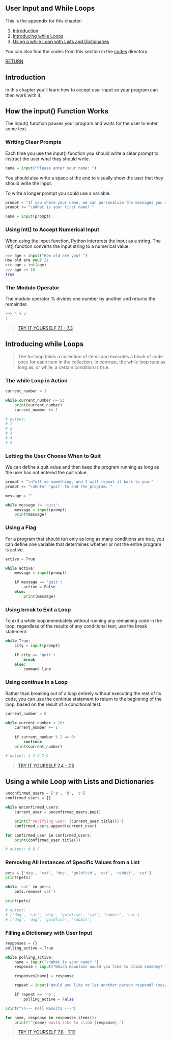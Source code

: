 ## User Input and While Loops

This is the appendix for this chapter:

1. [Introduction](#introduction)
2. [Introducing while Loops](#introducing-while-loops)
3. [Using a while Loop with Lists and Dictionaries](#using-a-while-loop-with-lists-and-dictionaries)

You can also find the codes from this section in the [codes](./codes) directory.  

[RETURN](./../../README.md)  

## Introduction  

In this chapter you’ll learn how to accept user input so your program can then work with it.  


## How the input() Function Works  

The input() function pauses your program and waits for the user to enter some text.  


### Writing Clear Prompts  

Each time you use the input() function you should write a clear prompt to instruct the user what they should write.  

```python
name = input("Please enter your name: ")
```  

You should also write a space at the end to visually show the user that they should write the input.  

To write a longer prompt you could use a variable:  

```python
prompt = "If you share your name, we can personalize the messages you see."  
prompt += "\nWhat is your first name? " 

name = input(prompt) 
```  

### Using int() to Accept Numerical Input  

When using the input function, Python interprets the input as a string. The int() function converts the input string to a numerical value.  

```python
>>> age = input("How old are you? ")
How old are you? 21  
>>> age = int(age)
>>> age >= 18
True
```  

### The Modulo Operator  

The modulo operator % divides one number by another and returns the remainder.  

```python
>>> 4 % 3
1
```  

> [TRY IT YOURSELF 7.1 - 7.3](./codes/)  

## Introducing while Loops  

> The for loop takes a collection of items and executes a block of code once for each item in the collection. In contrast, the while loop runs as long as, or while, a certain condition is true.  

### The while Loop in Action  

```python
current_number = 1

while current_number <= 5:
    print(current_number)
    current_number += 1

# output: 
# 1 
# 2 
# 3 
# 4 
# 5
```  

### Letting the User Choose When to Quit  

We can define a quit value and then keep the program running as long as the user has not entered the quit value.  

```python
prompt = "\nTell me something, and I will repeat it back to you:"
prompt += "\nEnter 'quit' to end the program. "

message = ""

while message != 'quit':
    message = input(prompt)
    print(message)
```  

### Using a Flag  

For a program that should run only as long as many conditions are true, you can define one variable that determines whether or not the entire program is active.  

```python
active = True

while active:
    message = input(prompt)

    if message == 'quit':
        active = False
    else:
        print(message)
```  

### Using break to Exit a Loop  

To exit a while loop immediately without running any remaining code in the loop, regardless of the results of any conditional test, use the break statement.  

```python
while True:
    city = input(prompt)

    if city == 'quit':
        break
    else:
        command line
```  

### Using continue in a Loop  

Rather than breaking out of a loop entirely without executing the rest of its code, you can use the continue statement to return to the beginning of the loop, based on the result of a conditional test.  

```python
current_number = 0

while current_number < 10:
    current_number += 1
    
    if current_number % 2 == 0:
        continue
    print(current_number)

# output: 1 3 5 7 9
```  

> [TRY IT YOURSELF 7.4 - 7.5](./codes/)  

## Using a while Loop with Lists and Dictionaries  

```python
unconfirmed_users = ['a', 'b', 'c']
confirmed_users = []

while unconfirmed_users:
    current_user = unconfirmed_users.pop()

    print(f"Verifying user: {current_user.title()}")
    confirmed_users.append(current_user)

for confirmed_user in confirmed_users:
    print(confirmed_user.title())

# output: A B C
```  

### Removing All Instances of Specific Values from a List  

```python
pets = ['dog', 'cat', 'dog', 'goldfish', 'cat', 'rabbit', 'cat']
print(pets)

while 'cat' in pets:
    pets.remove('cat')

print(pets)

# output: 
# ['dog', 'cat', 'dog', 'goldfish', 'cat', 'rabbit', 'cat']
# ['dog', 'dog', 'goldfish', 'rabbit']
```  

### Filling a Dictionary with User Input  

```python
responses = {}
polling_active = True

while polling_active:
    name = input("\nWhat is your name? ")
    response = input("Which mountain would you like to climb someday? ")

    responses[name] = response

    repeat = input("Would you like to let another person respond? (yes/ no) ")

    if repeat == 'no':
        polling_active = False

print("\n--- Poll Results ---")

for name, response in responses.items():
    print(f"{name} would like to climb {response}.")
```  

> [TRY IT YOURSELF 7.8 - 7.10](./codes/)  